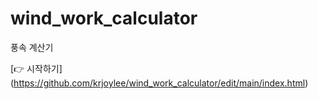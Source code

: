 # wind_work_calculator
풍속 계산기

[👉 시작하기] (https://github.com/krjoylee/wind_work_calculator/edit/main/index.html)
